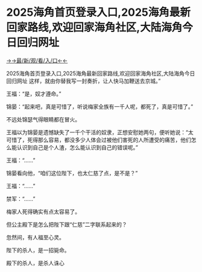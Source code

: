 # 2025海角首页登录入口,2025海角最新回家路线,欢迎回家海角社区,大陆海角今日回归网址

<a href="https://m8k3.cc">→→最/新/观/看/入/口←←</a>

2025海角首页登录入口,2025海角最新回家路线,欢迎回家海角社区,大陆海角今日回归网址
这样，就由你替我写一封奏折，让人快马加鞭送去京城。”

王福：“是，奴才遵命。”

锦晏：“起来吧，真是可惜了，听说梅家全族有一千人呢，都死了，真是可惜了。”

不远处锦瑟气得眼睛都在冒火。

王福以为锦晏是遗憾缺失了一千个干活的奴隶，正想安慰她两句，便听她说：“太可惜了，死得那么容易，都没多少人体会过被他们害死的人所遭受的痛苦，他们怎么能认识到自己是个人渣，怎么能认识到自己的错误呢。”

王福：“……”

锦晏看向他，“咱们这位陛下，也太仁慈了点，是不是？”

王福：“……”

禁军：“……”

梅家人死得确实有点太容易了。

但公主殿下是怎么把陛下跟“仁慈”二字联系起来的？

忽然间，有人福至心灵。

陛下的杀人，是一招毙命。

殿下的杀人，是杀人诛心
